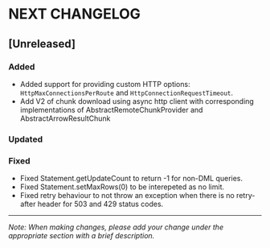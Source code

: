 # NEXT CHANGELOG

## [Unreleased]

### Added
- Added support for providing custom HTTP options: `HttpMaxConnectionsPerRoute` and `HttpConnectionRequestTimeout`.
- Add V2 of chunk download using async http client with corresponding implementations of AbstractRemoteChunkProvider and 
AbstractArrowResultChunk

### Updated

### Fixed
- Fixed Statement.getUpdateCount to return -1 for non-DML queries.
- Fixed Statement.setMaxRows(0) to be interepeted as no limit.
- Fixed retry behaviour to not throw an exception when there is no retry-after header for 503 and 429 status codes.
---
*Note: When making changes, please add your change under the appropriate section with a brief description.* 

